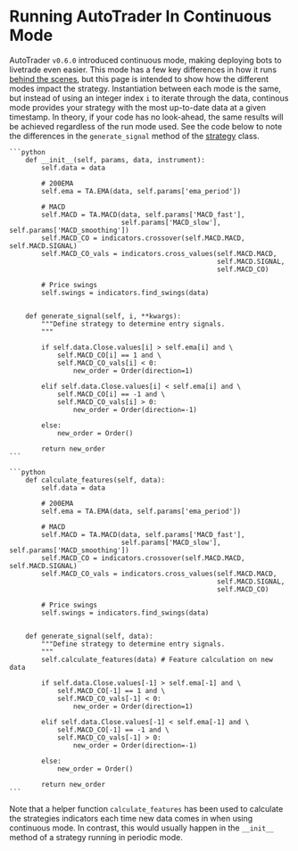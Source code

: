 # Running AutoTrader In Continuous Mode

AutoTrader `v0.6.0` introduced continuous mode, making deploying bots to livetrade even easier. This
mode has a few key differences in how it runs [behind the scenes](autotrader-run-modes), but this page 
is intended to show how the different modes impact the strategy. Instantiation between each mode is the
same, but instead of using an integer index `i` to iterate through the data, continous mode provides
your strategy with the most up-to-date data at a given timestamp. In theory, if your code has no look-ahead,
the same results will be achieved regardless of the run mode used. See the code below to note the
differences in the `generate_signal` method of the [strategy](trading-strategy) class.


````{tab} Periodic Mode
```python
    def __init__(self, params, data, instrument):
        self.data = data
        
        # 200EMA
        self.ema = TA.EMA(data, self.params['ema_period'])
        
        # MACD
        self.MACD = TA.MACD(data, self.params['MACD_fast'], 
                            self.params['MACD_slow'], self.params['MACD_smoothing'])
        self.MACD_CO = indicators.crossover(self.MACD.MACD, self.MACD.SIGNAL)
        self.MACD_CO_vals = indicators.cross_values(self.MACD.MACD, 
                                                    self.MACD.SIGNAL,
                                                    self.MACD_CO)
        
        # Price swings
        self.swings = indicators.find_swings(data)


    def generate_signal(self, i, **kwargs):
        """Define strategy to determine entry signals.
        """
        
        if self.data.Close.values[i] > self.ema[i] and \ 
            self.MACD_CO[i] == 1 and \
            self.MACD_CO_vals[i] < 0:
                new_order = Order(direction=1)
                
        elif self.data.Close.values[i] < self.ema[i] and \
            self.MACD_CO[i] == -1 and \
            self.MACD_CO_vals[i] > 0:
                new_order = Order(direction=-1)

        else:
            new_order = Order()
        
        return new_order
```
````
````{tab} Continuous Mode
```python
    def calculate_features(self, data):
        self.data = data
        
        # 200EMA
        self.ema = TA.EMA(data, self.params['ema_period'])
        
        # MACD
        self.MACD = TA.MACD(data, self.params['MACD_fast'], 
                            self.params['MACD_slow'], self.params['MACD_smoothing'])
        self.MACD_CO = indicators.crossover(self.MACD.MACD, self.MACD.SIGNAL)
        self.MACD_CO_vals = indicators.cross_values(self.MACD.MACD, 
                                                    self.MACD.SIGNAL,
                                                    self.MACD_CO)
        
        # Price swings
        self.swings = indicators.find_swings(data)


    def generate_signal(self, data):
        """Define strategy to determine entry signals.
        """
        self.calculate_features(data) # Feature calculation on new data
        
        if self.data.Close.values[-1] > self.ema[-1] and \
            self.MACD_CO[-1] == 1 and \
            self.MACD_CO_vals[-1] < 0:
                new_order = Order(direction=1)
                
        elif self.data.Close.values[-1] < self.ema[-1] and \
            self.MACD_CO[-1] == -1 and \
            self.MACD_CO_vals[-1] > 0:
                new_order = Order(direction=-1)

        else:
            new_order = Order()
        
        return new_order
```
````

Note that a helper function `calculate_features` has been used to calculate the strategies indicators
each time new data comes in when using continuous mode. In contrast, this would usually happen in the 
`__init__` method of a strategy running in periodic mode.